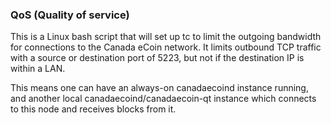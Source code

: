 ### QoS (Quality of service) ###

This is a Linux bash script that will set up tc to limit the outgoing bandwidth for connections to the Canada eCoin network. It limits outbound TCP traffic with a source or destination port of 5223, but not if the destination IP is within a LAN.

This means one can have an always-on canadaecoind instance running, and another local canadaecoind/canadaecoin-qt instance which connects to this node and receives blocks from it.
